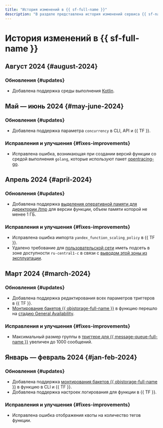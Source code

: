 ```yaml
---
title: "История изменений в {{ sf-full-name }}"
description: "В разделе представлена история изменений сервиса {{ sf-name }}."
---
```


# История изменений в {{ sf-full-name }}

## Август 2024 {#august-2024}

### Обновления {#updates}

* Добавлена поддержка среды выполнения [Kotlin](lang/kotlin/index.md).

## Май — июнь 2024 {#may-june-2024}

### Обновления {#updates}

* Добавлена поддержка параметра `concurrency` в CLI, API и {{ TF }}.

### Исправления и улучшения {#fixes-improvements}

* Исправлена ошибка, возникающая при создании версий функции со средой выполнения `golang`, которые используют пакет [opentracing-go](github.com/opentracing/opentracing-go).

## Апрель 2024 {#april-2024}

### Обновления {#updates}

* Добавлена поддержка [выделения оперативной памяти для директории /tmp](operations/function/allocate-memory-tmp.md) для версии функции, объем памяти которой не менее 1 ГБ.

### Исправления и улучшения {#fixes-improvements}

* Исправлена ошибка импорта `yandex_function_scaling_policy` в {{ TF }}.
* Удалено требование для [пользовательской сети](concepts/networking#user-network) иметь подсеть в зоне доступности `ru-central1-c` в связи с [выводом этой зоны из эксплуатации](../overview/concepts/ru-central1-c-deprecation).

## Март 2024 {#march-2024}

### Обновления {#updates}

* Добавлена поддержка редактирования всех параметров триггеров в {{ TF }}.
* [Монтирование бакетов {{ objstorage-full-name }}](concepts/mounting.md) в функцию перешло на [стадию General Availability](../overview/concepts/launch-stages.md).

### Исправления и улучшения {#fixes-improvements}

* Максимальный размер группы в [триггере для {{ message-queue-full-name }}](concepts/trigger/ymq-trigger.md) увеличен до 1000 сообщений.

## Январь — февраль 2024 {#jan-feb-2024}

### Обновления {#updates}

* Добавлена поддержка [монтирования бакетов {{ objstorage-full-name }}](concepts/mounting.md) в функцию в CLI и {{ TF }}.
* Добавлена поддержка настроек логирования для функции в {{ TF }}.

### Исправления и улучшения {#fixes-improvements}

* Исправлена ошибка отображения квоты на количество тегов функции.
